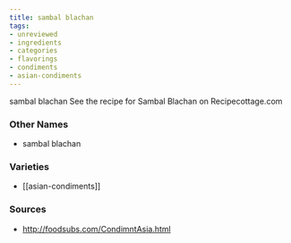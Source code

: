 ```yaml
---
title: sambal blachan
tags:
- unreviewed
- ingredients
- categories
- flavorings
- condiments
- asian-condiments
---
```

sambal blachan See the recipe for Sambal Blachan on Recipecottage.com

### Other Names

* sambal blachan

### Varieties

* [[asian-condiments]]

### Sources
* http://foodsubs.com/CondimntAsia.html
